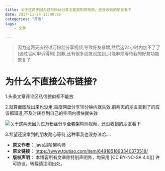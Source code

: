 ```yaml
---
title: 关于这两天因为过万粉丝分享全套架构师视频，还没收到的朋友看下
date: 2017-11-24 13:40:55
categories: "开发"
tags:
	- 文章

---
```


> 因为这两天庆祝过万粉丝分享视频,导致好友暴增,然后这24小时内加不了了(通过官网申诉得知),抱歉,还有很多朋友没加到,只能麻烦等待我的好友功能恢复了

# 为什么不直接公布链接? #

1.头条文章评论区私信貌似都不能放

2.就算截图放出来也没用,百度网盘分享10分钟内就失效,前两天的朋友拿到了的应该都知道,不及时转存到自己的空间内很快就失效

![关于这两天因为过万粉丝分享全套架构师视频，还没收到的朋友看下][FVZZ-F3IB-MFUB.jpg]

3.希望还没拿到的朋友耐心等待,这种事我也没办法哈....


[FVZZ-F3IB-MFUB.jpg]: /pro/os/crawler/FVZZ-F3IB-MFUB.jpg
 *  **原文作者：** java进阶架构师
 *  **原文链接：** https://www.toutiao.com/item/6491851893340373518/
 *  **版权声明：** 本博客所有文章除特别声明外，均采用 [CC BY-NC-SA 4.0][] 许可协议。转载请注明出处。